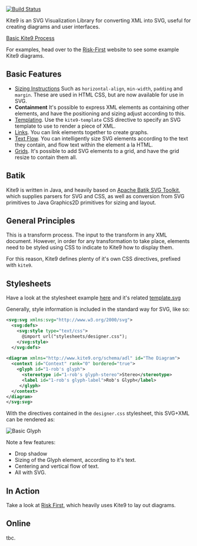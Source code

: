 [![Build Status](https://travis-ci.com/robmoffat/kite9-visualization.png)](https://travis-ci.com/robmoffat/kite9-visualization)

Kite9 is an SVG Visualization Library for converting XML into SVG, useful for creating diagrams and user interfaces.

[Basic Kite9 Process](docs/images/process.png)

For examples, head over to the [Risk-First](riskfirst.org) website to see some example Kite9 diagrams.

## Basic Features

- [Sizing Instructions](docs/Sizing.md) Such as `horizontal-align`, `min-width`, `padding` and `margin`.  These are used in HTML CSS, but are now available for use in SVG.
- **Containment** It's possible to express XML elements as containing other elements, and have the positioning and sizing adjust according to this.
- [Templating](docs/Templating.md).  Use the `kite9-template` CSS directive to specify an SVG template to use to render a piece of XML.
- [Links](docs/links.md). You can link elements together to create graphs.
- [Text Flow](docs/Text.md). You can intelligently size SVG elements according to the text they contain, and flow text within the element a la HTML.
- [Grids](docs/Grids.md).  It's possible to add SVG elements to a grid, and have the grid resize to contain them all.

## Batik

Kite9 is written in Java, and heavily based on [Apache Batik SVG Toolkit](https://xmlgraphics.apache.org/batik/), which supplies parsers for SVG and CSS, as well as conversion from SVG primitives to Java Graphics2D primitives for sizing and layout.

## General Principles

This is a transform process.  The input to the transform in any XML document.  However, in order for any transformation to take place, elements need to be styled using CSS to indicate to Kite9 how to display them.  

For this reason, Kite9 defines plenty of it's own CSS directives, prefixed with `kite9`. 

## Stylesheets

Have a look at the stylesheet example [here](https://github.com/robmoffat/kite9-visualization/blob/master/src/test/resources/stylesheets/designer.css) and it's related 
[template.svg](https://raw.githubusercontent.com/robmoffat/kite9-visualization/master/src/test/resources/stylesheets/template.svg?token=AAitYUArM77qTGIoIE--3CCXRN7Fob1Gks5cfnnxwA%3D%3D)

Generally, style information is included in the standard way for SVG, like so:

```xml
<svg:svg xmlns:svg="http://www.w3.org/2000/svg">
  <svg:defs>
    <svg:style type="text/css"> 
      @import url("stylesheets/designer.css");
    </svg:style>
  </svg:defs>
    
<diagram xmlns="http://www.kite9.org/schema/adl" id="The Diagram">
  <context id="Context" rank="0" bordered="true">
    <glyph id="1-rob's glyph">
      <stereotype id="1-rob's glyph-stereo">Stereo</stereotype>
      <label id="1-rob's glyph-label">Rob's Glyph</label>
     </glyph>
  </context>
</diagram>
</svg:svg>
```

With the directives contained in the `designer.css` stylesheet, this SVG+XML can be rendered as:

![Basic Glyph](images/basic.png)

Note a few features:

 - Drop shadow
 - Sizing of the Glyph element, according to it's text.
 - Centering and vertical flow of text.
 - All with SVG.

## In Action

Take a look at [Risk First](riskfirst.org), which heavily uses Kite9 to lay out diagrams.

## Online

tbc.
